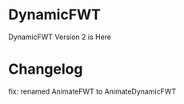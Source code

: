 # DynamicFWT
DynamicFWT Version 2 is Here

# Changelog
fix: renamed AnimateFWT to AnimateDynamicFWT
